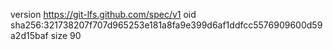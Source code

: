 version https://git-lfs.github.com/spec/v1
oid sha256:321738207f707d965253e181a8fa9e399d6af1ddfcc5576909600d59a2d15baf
size 90
